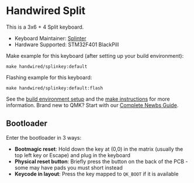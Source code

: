 # Handwired Split

This is a 3x6 + 4 Split keyboard.

* Keyboard Maintainer: [Splinter](https://github.com/)
* Hardware Supported: STM32F401 BlackPill

Make example for this keyboard (after setting up your build environment):

    make handwired/splinkey:default

Flashing example for this keyboard:

    make handwired/splinkey:default:flash

See the [build environment setup](https://docs.qmk.fm/#/getting_started_build_tools) and the [make instructions](https://docs.qmk.fm/#/getting_started_make_guide) for more information. Brand new to QMK? Start with our [Complete Newbs Guide](https://docs.qmk.fm/#/newbs).

## Bootloader

Enter the bootloader in 3 ways:

* **Bootmagic reset**: Hold down the key at (0,0) in the matrix (usually the top left key or Escape) and plug in the keyboard
* **Physical reset button**: Briefly press the button on the back of the PCB - some may have pads you must short instead
* **Keycode in layout**: Press the key mapped to `QK_BOOT` if it is available
